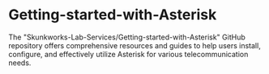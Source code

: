 # Getting-started-with-Asterisk
The "Skunkworks-Lab-Services/Getting-started-with-Asterisk" GitHub repository offers comprehensive resources and guides to help users install, configure, and effectively utilize Asterisk for various telecommunication needs.
